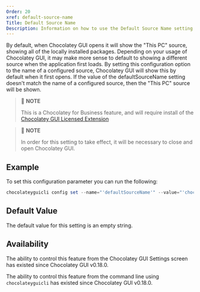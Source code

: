 ```yaml
---
Order: 20
xref: default-source-name
Title: Default Source Name
Description: Information on how to use the Default Source Name setting
---
```


By default, when Chocolatey GUI opens it will show the "This PC" source, showing all of the locally installed packages.  Depending on your usage of Chocolatey GUI, it may make more sense to default to showing a different source when the application first loads.  By setting this configuration option to the name of a configured source, Chocolatey GUI will show this by default when it first opens.  If the value of the defaultSourceName setting doesn't match the name of a configured source, then the "This PC" source will be shown.

> :memo: **NOTE**
>
> This is a Chocolatey for Business feature, and will require install of the [Chocolatey GUI Licensed Extension](xref:chocolatey-gui-licensed-extension)

> :memo: **NOTE**
>
> In order for this setting to take effect, it will be necessary to close and open Chocolatey GUI.

## Example

To set this configuration parameter you can run the following:

```powershell
chocolateyguicli config set --name="'defaultSourceName'" --value="'chocolatey'"
```

## Default Value

The default value for this setting is an empty string.

## Availability

The ability to control this feature from the Chocolatey GUI Settings screen has existed since Chocolatey GUI v0.18.0.

The ability to control this feature from the command line using `chocolateyguicli` has existed since Chocolatey GUI
v0.18.0.